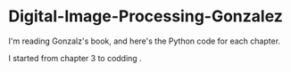 # Digital-Image-Processing-Gonzalez

I'm reading Gonzalz's book, and here's the Python code for each chapter.

I started from chapter 3 to codding .
